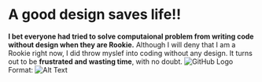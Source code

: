 # A good design saves life!!
**I bet everyone had tried to solve computaional problem from writing code without design when they are Rookie.**
Although I will deny that I am a Rookie right now, I did throw myslef into coding without any design. It turns out to be **frustrated and wasting time**, with no doubt. 
    ![GitHub Logo](/images/grammar.png)
    Format: ![Alt Text](url)
